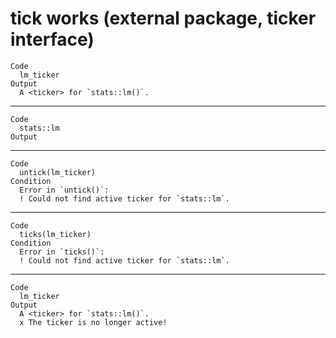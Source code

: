 # tick works (external package, ticker interface)

    Code
      lm_ticker
    Output
      A <ticker> for `stats::lm()`.

---

    Code
      stats::lm
    Output

---

    Code
      untick(lm_ticker)
    Condition
      Error in `untick()`:
      ! Could not find active ticker for `stats::lm`.

---

    Code
      ticks(lm_ticker)
    Condition
      Error in `ticks()`:
      ! Could not find active ticker for `stats::lm`.

---

    Code
      lm_ticker
    Output
      A <ticker> for `stats::lm()`.
      x The ticker is no longer active!

